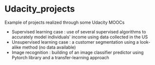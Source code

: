 # Udacity_projects
Example of projects realized through some Udacity MOOCs

- Supervised learning case : use of several supervised algorithms to accurately model individuals' income using data collected in the US   
- Unsupervised learning case : a customer segmentation using a look-alike method (no data available)
- Image recognition : building of an image classifier predictor using Pytorch library and a transfer-learning approach
